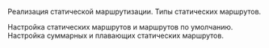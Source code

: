 Реализация статической маршрутизации. Типы статических маршрутов.

Настройка статических маршрутов и маршрутов по умолчанию. Настройка суммарных и плавающих статических маршрутов.
